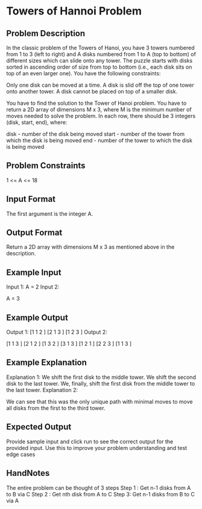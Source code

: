 # Towers of Hannoi Problem
## Problem Description

In the classic problem of the Towers of Hanoi, you have 3 towers numbered from 1 to 3 (left to right) and A disks numbered from 1 to A (top to bottom) of different sizes which can slide onto any tower.
The puzzle starts with disks sorted in ascending order of size from top to bottom (i.e., each disk sits on top of an even larger one).
You have the following constraints:

Only one disk can be moved at a time.
A disk is slid off the top of one tower onto another tower.
A disk cannot be placed on top of a smaller disk.

You have to find the solution to the Tower of Hanoi problem.
You have to return a 2D array of dimensions M x 3, where M is the minimum number of moves needed to solve the problem.
In each row, there should be 3 integers (disk, start, end), where:

disk - number of the disk being moved
start - number of the tower from which the disk is being moved
end - number of the tower to which the disk is being moved



## Problem Constraints

1 <= A <= 18


## Input Format

The first argument is the integer A.


## Output Format

Return a 2D array with dimensions M x 3 as mentioned above in the description.


## Example Input

Input 1:
A = 2
Input 2:

A = 3


## Example Output

Output 1:
[1 1 2 ] [2 1 3 ] [1 2 3 ]
Output 2:

[1 1 3 ] [2 1 2 ] [1 3 2 ] [3 1 3 ] [1 2 1 ] [2 2 3 ] [1 1 3 ] 


## Example Explanation

Explanation 1:
We shift the first disk to the middle tower.
We shift the second disk to the last tower.
We, finally, shift the first disk from the middle tower to the last tower.
Explanation 2:

We can see that this was the only unique path with minimal moves to move all disks from the first to the third tower.







## Expected Output
Provide sample input and click run to see the correct output for the provided input. Use this to improve your problem understanding and test edge cases


## HandNotes 

The entire problem can be thought of 3 steps 
Step 1 : Get n-1 disks from A to B via C 
Step 2 :  Get nth disk from A to C 
Step 3:  Get n-1 disks from B to C via A 





